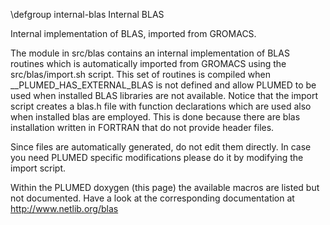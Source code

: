 \defgroup internal-blas Internal BLAS

Internal implementation of BLAS, imported from GROMACS.

The module in src/blas contains an internal implementation
of BLAS routines which is automatically imported from GROMACS
using the src/blas/import.sh script. This set of routines
is compiled when __PLUMED_HAS_EXTERNAL_BLAS is not defined
and allow PLUMED to be used when installed BLAS libraries
are not available. Notice that the import script
creates a blas.h file with function declarations which
are used also when installed blas are employed. This is
done because there are blas installation written in FORTRAN
that do not provide header files.

Since files are automatically generated, do not edit them directly.
In case you need PLUMED specific modifications
please do it by modifying the import script.

Within the PLUMED doxygen (this page) the available
macros are listed but not documented. Have a look
at the corresponding documentation at http://www.netlib.org/blas

